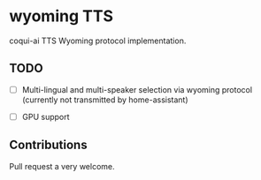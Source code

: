 # wyoming TTS

coqui-ai TTS Wyoming protocol implementation. 

## TODO

- [ ] Multi-lingual and multi-speaker selection via wyoming protocol (currently not transmitted by home-assistant)

- [ ] GPU support

## Contributions

Pull request a very welcome. 
